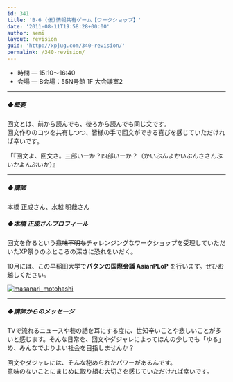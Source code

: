 ```yaml
---
id: 341
title: 'B-6 (仮)情報共有ゲーム【ワークショップ】'
date: '2011-08-11T19:58:28+00:00'
author: semi
layout: revision
guid: 'http://xpjug.com/340-revision/'
permalink: /340-revision/
---
```


- 時間 — 15:10～16:40
- 会場 — B会場：55N号館 1F 大会議室2

---

##### ◆概要

回文とは、前から読んでも、後ろから読んでも同じ文です。  
回文作りのコツを共有しつつ、皆様の手で回文ができる喜びを感じていただければ幸いです。

「『回文よ、回文さ。三部いーか？四部いーか？（かいぶんよかいぶんささんぶいかよんぶいか）』

---

##### ◆講師

本橋 正成さん、水越 明哉さん

##### ◆本橋 正成さんプロフィール

回文を作るという<del>意味不明な</del>チャレンジングなワークショップを受理していただいたXP祭りのふところの深さに恐れをいだく。

10月には、この早稲田大学で**パタンの国際会議 AsianPLoP** を行います。ぜひお越しください。

[![](http://xpjug.com/wp-content/uploads/2011/08/masanari_motohashi.png "masanari_motohashi")](http://xpjug.com/wp-content/uploads/2011/08/masanari_motohashi.png)

---

##### ◆講師からのメッセージ

TVで流れるニュースや巷の話を耳にする度に、世知辛いことや悲しいことが多いと感じます。そんな日常を、回文やダジャレによってほんの少しでも「ゆる」め、みんなでよりよい社会を目指しませんか？

回文やダジャレには、そんな秘められたパワーがあるんです。  
意味のないことにまじめに取り組む大切さを感じていただければ幸いです。